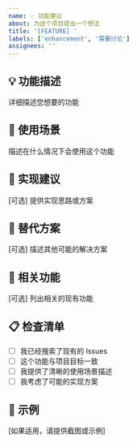 ```yaml
---
name: 💡 功能建议
about: 为这个项目提出一个想法
title: '[FEATURE] '
labels: ['enhancement', '需要讨论']
assignees: ''
---
```


## 💡 功能描述

详细描述您想要的功能

## 🎯 使用场景

描述在什么情况下会使用这个功能

## 💭 实现建议

[可选] 提供实现思路或方案

## 🔄 替代方案

[可选] 描述其他可能的解决方案

## 🔗 相关功能

[可选] 列出相关的现有功能

## 📋 检查清单

- [ ] 我已经搜索了现有的 Issues
- [ ] 这个功能与项目目标一致
- [ ] 我提供了清晰的使用场景描述
- [ ] 我考虑了可能的实现方案

## 📸 示例

[如果适用，请提供截图或示例]
